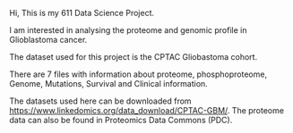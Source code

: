 Hi, This is my 611 Data Science Project. 

I am interested in analysing the proteome and genomic profile in Glioblastoma cancer.

The dataset used for this project is the CPTAC Gliobastoma cohort. 

There are 7 files with information about proteome, phosphoproteome, Genome, Mutations, Survival and Clinical information. 

The datasets used here can be downloaded from https://www.linkedomics.org/data_download/CPTAC-GBM/. The proteome data can also be found in Proteomics Data Commons (PDC). 
